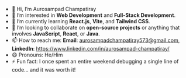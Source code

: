 - 👋 Hi, I’m Aurosampad Champatiray
- 👀 I’m interested in **Web Development** and **Full-Stack Development**.
- 🌱 I’m currently learning **React.js**, **Vite**, and **Tailwind CSS**.
- 💞️ I’m looking to collaborate on **open-source projects** or anything that involves **JavaScript**, **React**, or **Java**.
- 📫 How to reach me: **Email**: aurosampadchampatiray573@gmail.com, **LinkedIn**: https://www.linkedin.com/in/aurosampad-champatiray/
- 😄 Pronouns: He/Him
- ⚡ Fun fact: I once spent an entire weekend debugging a single line of code... and it was worth it!


<!---
AuroSampad2003/AuroSampad2003 is a ✨ special ✨ repository because its `README.md` (this file) appears on your GitHub profile.
You can click the Preview link to take a look at your changes.
--->
